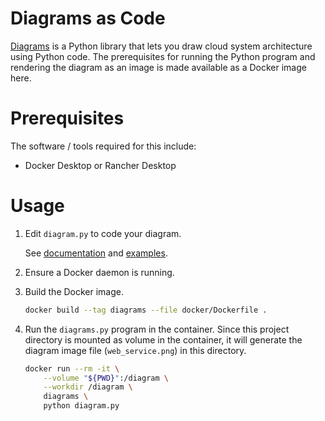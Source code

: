# Diagrams as Code

[Diagrams](https://github.com/mingrammer/diagrams) is a Python library that lets
you draw cloud system architecture using Python code. The prerequisites for
running the Python program and rendering the diagram as an image is made
available as a Docker image here.

# Prerequisites

The software / tools required for this include:

- Docker Desktop or Rancher Desktop

# Usage

1. Edit `diagram.py` to code your diagram.

    See [documentation](https://diagrams.mingrammer.com/docs/guides/diagram)
    and [examples](https://diagrams.mingrammer.com/docs/getting-started/examples).

2. Ensure a Docker daemon is running.

3. Build the Docker image.

    ```sh
    docker build --tag diagrams --file docker/Dockerfile .
    ```

4. Run the `diagrams.py` program in the container. Since this project
    directory is mounted as volume in the container, it will generate the
    diagram image file (`web_service.png`) in this directory.

    ```sh
    docker run --rm -it \
        --volume "${PWD}":/diagram \
        --workdir /diagram \
        diagrams \
        python diagram.py
    ```
